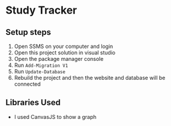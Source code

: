 ﻿# Study Tracker


## Setup steps
1. Open SSMS on your computer and login
1. Open this project solution in visual studio
2. Open the package manager console
3. Run `Add-Migration V1`
4. Run `Update-Database`
5. Rebuild the project and then the website and database will be connected

## Libraries Used
- I used CanvasJS to show a graph